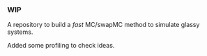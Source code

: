 ### WIP

A repository to build a _fast_ MC/swapMC method
to simulate glassy systems.

Added some profiling to check ideas.
